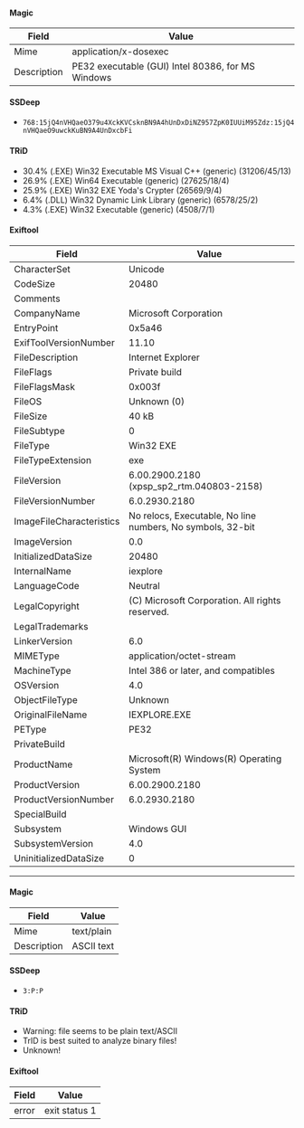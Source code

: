 #### Magic

| Field       | Value                                             |
| ----------- | ------------------------------------------------- |
| Mime        | application/x-dosexec                             |
| Description | PE32 executable (GUI) Intel 80386, for MS Windows |

#### SSDeep

- `768:15jQ4nVHQaeO379u4XckKVCsknBN9A4hUnDxDiNZ957ZpK0IUUiM95Zdz:15jQ4nVHQaeO9uwckKuBN9A4UnDxcbFi`

#### TRiD

- 30.4% (.EXE) Win32 Executable MS Visual C&#43;&#43; (generic) (31206/45/13)
- 26.9% (.EXE) Win64 Executable (generic) (27625/18/4)
- 25.9% (.EXE) Win32 EXE Yoda&#39;s Crypter (26569/9/4)
- 6.4% (.DLL) Win32 Dynamic Link Library (generic) (6578/25/2)
- 4.3% (.EXE) Win32 Executable (generic) (4508/7/1)

#### Exiftool

| Field                    | Value                                                      |
| ------------------------ | ---------------------------------------------------------- |
| CharacterSet             | Unicode                                                    |
| CodeSize                 | 20480                                                      |
| Comments                 |                                                            |
| CompanyName              | Microsoft Corporation                                      |
| EntryPoint               | 0x5a46                                                     |
| ExifToolVersionNumber    | 11.10                                                      |
| FileDescription          | Internet Explorer                                          |
| FileFlags                | Private build                                              |
| FileFlagsMask            | 0x003f                                                     |
| FileOS                   | Unknown (0)                                                |
| FileSize                 | 40 kB                                                      |
| FileSubtype              | 0                                                          |
| FileType                 | Win32 EXE                                                  |
| FileTypeExtension        | exe                                                        |
| FileVersion              | 6.00.2900.2180 (xpsp_sp2_rtm.040803-2158)                  |
| FileVersionNumber        | 6.0.2930.2180                                              |
| ImageFileCharacteristics | No relocs, Executable, No line numbers, No symbols, 32-bit |
| ImageVersion             | 0.0                                                        |
| InitializedDataSize      | 20480                                                      |
| InternalName             | iexplore                                                   |
| LanguageCode             | Neutral                                                    |
| LegalCopyright           | (C) Microsoft Corporation. All rights reserved.            |
| LegalTrademarks          |                                                            |
| LinkerVersion            | 6.0                                                        |
| MIMEType                 | application/octet-stream                                   |
| MachineType              | Intel 386 or later, and compatibles                        |
| OSVersion                | 4.0                                                        |
| ObjectFileType           | Unknown                                                    |
| OriginalFileName         | IEXPLORE.EXE                                               |
| PEType                   | PE32                                                       |
| PrivateBuild             |                                                            |
| ProductName              | Microsoft(R) Windows(R) Operating System                   |
| ProductVersion           | 6.00.2900.2180                                             |
| ProductVersionNumber     | 6.0.2930.2180                                              |
| SpecialBuild             |                                                            |
| Subsystem                | Windows GUI                                                |
| SubsystemVersion         | 4.0                                                        |
| UninitializedDataSize    | 0                                                          |

---

#### Magic

| Field       | Value      |
| ----------- | ---------- |
| Mime        | text/plain |
| Description | ASCII text |

#### SSDeep

- `3:P:P`

#### TRiD

- Warning: file seems to be plain text/ASCII
- TrID is best suited to analyze binary files!
- Unknown!

#### Exiftool

| Field | Value         |
| ----- | ------------- |
| error | exit status 1 |
